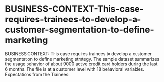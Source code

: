 # BUSINESS-CONTEXT-This-case-requires-trainees-to-develop-a-customer-segmentation-to-define-marketing
BUSINESS CONTEXT: This case requires trainees to develop a customer segmentation to define marketing strategy. The sample dataset summarizes the usage behavior of about 9000 active credit card holders during the last 6 months. The file is at a customer level with 18 behavioral variables.   Expectations from the Trainees:   
